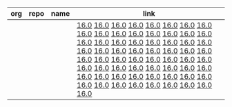 | org | repo | name | link |
|---|---|---|---|
|  |  |  |  [16.0](git@github.com:odoo/enterprise.git/tree/16.0) [16.0](/tree/16.0) [16.0](/tree/16.0) [16.0](/tree/16.0) [16.0](/tree/16.0) [16.0](/tree/16.0) [16.0](/tree/16.0) [16.0](/tree/16.0) [16.0](/tree/16.0) [16.0](/tree/16.0) [16.0](/tree/16.0) [16.0](/tree/16.0) [16.0](/tree/16.0) [16.0](/tree/16.0) [16.0](/tree/16.0) [16.0](/tree/16.0) [16.0](/tree/16.0) [16.0](/tree/16.0) [16.0](/tree/16.0) [16.0](/tree/16.0) [16.0](/tree/16.0) [16.0](/tree/16.0) [16.0](/tree/16.0) [16.0](/tree/16.0) [16.0](/tree/16.0) [16.0](/tree/16.0) [16.0](/tree/16.0) [16.0](/tree/16.0) [16.0](/tree/16.0) [16.0](/tree/16.0) [16.0](/tree/16.0) [16.0](/tree/16.0) [16.0](/tree/16.0) [16.0](/tree/16.0) [16.0](/tree/16.0) [16.0](/tree/16.0) [16.0](/tree/16.0) [16.0](/tree/16.0) [16.0](/tree/16.0) [16.0](/tree/16.0) [16.0](/tree/16.0) [16.0](/tree/16.0) [16.0](/tree/16.0) [16.0](/tree/16.0) [16.0](/tree/16.0) [16.0](/tree/16.0) [16.0](/tree/16.0) [16.0](/tree/16.0) [16.0](/tree/16.0) [16.0](/tree/16.0) [16.0](/tree/16.0) [16.0](/tree/16.0) [16.0](/tree/16.0) [16.0](/tree/16.0) [16.0](/tree/16.0) [16.0](/tree/16.0) [16.0](/tree/16.0) [16.0](/tree/16.0) [16.0](/tree/16.0) [16.0](/tree/16.0) [16.0](/tree/16.0) [16.0](/tree/16.0) [16.0](/tree/16.0) [16.0](/tree/16.0) [16.0](/tree/16.0) |
